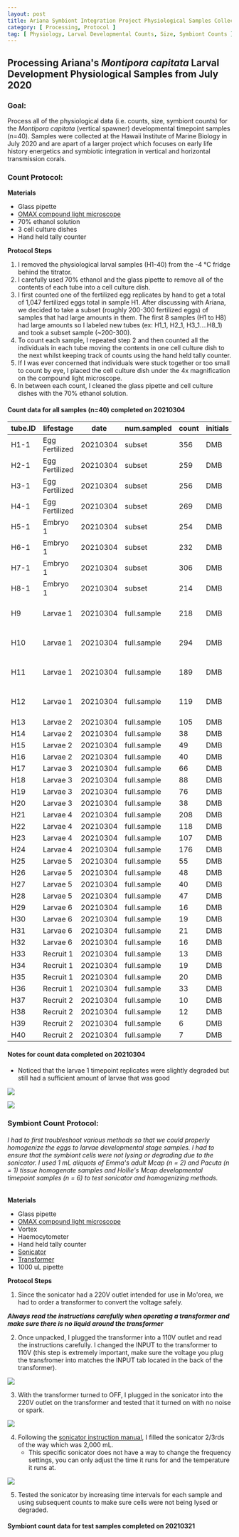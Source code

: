```yaml
---
layout: post
title: Ariana Symbiont Integration Project Physiological Samples Collected in July 2020
category: [ Processing, Protocol ]
tag: [ Physiology, Larval Developmental Counts, Size, Symbiont Counts ]
---
```

## Processing Ariana's *Montipora capitata* Larval Development Physiological Samples from July 2020

### Goal:
Process all of the physiological data (i.e. counts, size, symbiont counts) for the *Montipora capitata* (vertical spawner) developmental timepoint samples (n=40). Samples were collected at the Hawaii Institute of Marine Biology in July 2020 and are apart of a larger project which focuses on early life history energetics and symbiotic integration in vertical and horizontal transmission corals.

### Count Protocol:

**Materials**
 - Glass pipette
 - [OMAX compound light microscope](https://www.amscope.com/compound-microscopes.html?gclid=CjwKCAiAp4KCBhB6EiwAxRxbpGAZ_TUEvUZC3dfCPwTPWsNgzutgcwHwgBuKzaXCTCSDYKy2NENyPhoCH84QAvD_BwE&gclsrc=aw.ds&p=3)
 - 70% ethanol solution
 - 3 cell culture dishes
 - Hand held tally counter


**Protocol Steps**
1. I removed the physiological larval samples (H1-40) from the -4 °C fridge behind the titrator.
2. I carefully used 70% ethanol and the glass pipette to remove all of the contents of each tube into a cell culture dish.
3. I first counted one of the fertilized egg replicates by hand to get a total of 1,047 fertilized eggs total in sample H1. After discussing with Ariana, we decided to take a subset (roughly 200-300 fertilized eggs) of samples that had large amounts in them. The first 8 samples (H1 to H8) had large amounts so I labeled new tubes (ex: H1_1, H2_1, H3_1....H8_1) and took a subset sample (~200-300).
4. To count each sample, I repeated step 2 and then counted all the individuals in each tube moving the contents in one cell culture dish to the next whilst keeping track of counts using the hand held tally counter.
5. If I was ever concerned that individuals were stuck together or too small to count by eye, I placed the cell culture dish under the 4x magnification on the compound light microscope.
6. In between each count, I cleaned the glass pipette and cell culture dishes with the 70% ethanol solution.

#### Count data for all samples (n=40) completed on 20210304

| tube.ID | lifestage      | date     | num.sampled | count | initials | notes                  |
|---------|----------------|----------|-------------|-------|----------|------------------------|
| H1-1    | Egg Fertilized | 20210304 | subset      | 356   | DMB      |                        |
| H2-1    | Egg Fertilized | 20210304 | subset      | 259   | DMB      |                        |
| H3-1    | Egg Fertilized | 20210304 | subset      | 256   | DMB      |                        |
| H4-1    | Egg Fertilized | 20210304 | subset      | 269   | DMB      |                        |
| H5-1    | Embryo 1       | 20210304 | subset      | 254   | DMB      |                        |
| H6-1    | Embryo 1       | 20210304 | subset      | 232   | DMB      |                        |
| H7-1    | Embryo 1       | 20210304 | subset      | 306   | DMB      |                        |
| H8-1    | Embryo 1       | 20210304 | subset      | 214   | DMB      |                        |
| H9      | Larvae 1       | 20210304 | full.sample | 218   | DMB      | some slightly degraded |
| H10     | Larvae 1       | 20210304 | full.sample | 294   | DMB      | some slightly degraded |
| H11     | Larvae 1       | 20210304 | full.sample | 189   | DMB      | some slightly degraded |
| H12     | Larvae 1       | 20210304 | full.sample | 119   | DMB      | some slightly degraded |
| H13     | Larvae 2       | 20210304 | full.sample | 105   | DMB      |                        |
| H14     | Larvae 2       | 20210304 | full.sample | 38    | DMB      |                        |
| H15     | Larvae 2       | 20210304 | full.sample | 49    | DMB      |                        |
| H16     | Larvae 2       | 20210304 | full.sample | 40    | DMB      |                        |
| H17     | Larvae 3       | 20210304 | full.sample | 66    | DMB      |                        |
| H18     | Larvae 3       | 20210304 | full.sample | 88    | DMB      |                        |
| H19     | Larvae 3       | 20210304 | full.sample | 76    | DMB      |                        |
| H20     | Larvae 3       | 20210304 | full.sample | 38    | DMB      |                        |
| H21     | Larvae 4       | 20210304 | full.sample | 208   | DMB      |                        |
| H22     | Larvae 4       | 20210304 | full.sample | 118   | DMB      |                        |
| H23     | Larvae 4       | 20210304 | full.sample | 107   | DMB      |                        |
| H24     | Larvae 4       | 20210304 | full.sample | 176   | DMB      |                        |
| H25     | Larvae 5       | 20210304 | full.sample | 55    | DMB      |                        |
| H26     | Larvae 5       | 20210304 | full.sample | 48    | DMB      |                        |
| H27     | Larvae 5       | 20210304 | full.sample | 40    | DMB      |                        |
| H28     | Larvae 5       | 20210304 | full.sample | 47    | DMB      |                        |
| H29     | Larvae 6       | 20210304 | full.sample | 16    | DMB      |                        |
| H30     | Larvae 6       | 20210304 | full.sample | 19    | DMB      |                        |
| H31     | Larvae 6       | 20210304 | full.sample | 21    | DMB      |                        |
| H32     | Larvae 6       | 20210304 | full.sample | 16    | DMB      |                        |
| H33     | Recruit 1      | 20210304 | full.sample | 13    | DMB      |                        |
| H34     | Recruit 1      | 20210304 | full.sample | 19    | DMB      |                        |
| H35     | Recruit 1      | 20210304 | full.sample | 20    | DMB      |                        |
| H36     | Recruit 1      | 20210304 | full.sample | 33    | DMB      |                        |
| H37     | Recruit 2      | 20210304 | full.sample | 10    | DMB      |                        |
| H38     | Recruit 2      | 20210304 | full.sample | 12    | DMB      |                        |
| H39     | Recruit 2      | 20210304 | full.sample | 6     | DMB      |                        |
| H40     | Recruit 2      | 20210304 | full.sample | 7     | DMB      |                        |

#### Notes for count data completed on 20210304
- Noticed that the larvae 1 timepoint replicates were slightly degraded but still had a sufficient amount of larvae that was good

![](https://raw.githubusercontent.com/daniellembecker/DanielleBecker_Lab_Notebook/master/images/larvae1.tube.jpg)

![](https://raw.githubusercontent.com/daniellembecker/DanielleBecker_Lab_Notebook/master/images/larvae1.dish.jpg)


### Symbiont Count Protocol:

###### I had to first troubleshoot various methods so that we could properly homogenize the eggs to larvae developmental stage samples. I had to ensure that the symbiont cells were not lysing or degrading due to the sonicator. I used 1 mL aliquots of Emma's adult Mcap (n = 2) and Pacuta (n = 1) tissue homogenate samples and Hollie's Mcap developmental timepoint samples (n = 6) to test sonicator and homogenizing methods. 

**Materials**
 - Glass pipette
 - [OMAX compound light microscope](https://www.amscope.com/compound-microscopes.html?gclid=CjwKCAiAp4KCBhB6EiwAxRxbpGAZ_TUEvUZC3dfCPwTPWsNgzutgcwHwgBuKzaXCTCSDYKy2NENyPhoCH84QAvD_BwE&gclsrc=aw.ds&p=3)
 - Vortex
 - Haemocytometer
 - Hand held tally counter
 - [Sonicator](https://raw.githubusercontent.com/Putnam-Lab/Lab_Management/master/Lab_Resourses/Equipment_Protocols/Equip_Images/Sonicator.jpg)
 - [Transformer](https://raw.githubusercontent.com/Putnam-Lab/Lab_Management/master/Lab_Resourses/Equipment_Protocols/Equip_Images/Simran_Transformer.jpg)
 - 1000 uL pipette


**Protocol Steps**
1. Since the sonicator had a 220V outlet intended for use in Mo'orea, we had to order a transformer to convert the voltage safely.

***Always read the instructions carefully when operating a transformer and make sure there is no liquid around the transformer***

2. Once unpacked, I plugged the transformer into a 110V outlet and read the instructions carefully. I changed the INPUT to the transformer to 110V (this step is extremely important, make sure the voltage you plug the transfromer into matches the INPUT tab located in the back of the transformer).

![](https://raw.githubusercontent.com/Putnam-Lab/Lab_Management/master/Lab_Resourses/Equipment_Protocols/Equip_Images/Transformer_backinput.jpg)

3. With the transformer turned to OFF, I plugged in the sonicator into the 220V outlet on the transformer and tested that it turned on with no noise or spark. 

![](https://raw.githubusercontent.com/Putnam-Lab/Lab_Management/master/Lab_Resourses/Equipment_Protocols/Equip_Images/Transformer_220V_plugs.jpg)

4. Following the [sonicator instruction manual](http://redstarvietnam.com/media/lib/ba_elmasonic_easy_en.pdf), I filled the sonicator 2/3rds of the way which was 2,000 mL. 
    - This specific sonicator does not have a way to change the frequency settings, you can only adjust the time it runs for and the temperature it runs at. 
    
![](https://raw.githubusercontent.com/Putnam-Lab/Lab_Management/master/Lab_Resourses/Equipment_Protocols/Equip_Images/Sonicator.jpg)

5. Tested the sonicator by increasing time intervals for each sample and using subsequent counts to make sure cells were not being lysed or degraded.

#### Symbiont count data for test samples completed on 20210321

